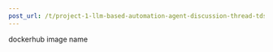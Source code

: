 ```yaml
---
post_url: /t/project-1-llm-based-automation-agent-discussion-thread-tds-jan-2025/164277/564
---
```

dockerhub image name